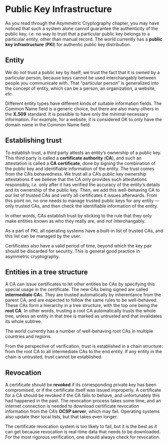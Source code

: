 # Public Key Infrastructure

As you read through the Asymmetric Cryptography chapter, you may have noticed that such a system alone cannot guarantee the authenticity of the public key, _i.e._ no way to trust that a particular public key belongs to a particular entity, other than manual record. The world currently has a **public key infrastructure** (**PKI**) for authentic public key distribution.

## Entity

We do not trust a public key by itself; we trust the fact that it is owned by a particular person, because keys cannot be used interchangably between people you communicate with. That “particular person” is generalized into the concept of entity, which can be a person, an organization, a website, _etc._

Different entity types have different kinds of suitable information fields. The Common Name field is a generic choice, but there are also many others in the **X.509** standard. It is possible to have only the minimal necessary information. For example, for a website, it is considered OK to only have the domain name in the Common Name field.

## Establishing trust

To establish trust, a third party attests an entity’s ownership of a public key. This third party is called a **certificate authority** (**CA**), and such an attestation is called a **CA certificate**, done by signing the combination of the public key and identifiable information of the entity. The trust comes from the CA’s behavedness. We trust all a CA’s public key ownership attestations if we believe that the CA only provides such attestations responsibly, _i.e._ only after it has verified the accuracy of the entity’s details and its ownership of the public key. Then, we add this well-behaving CA to our list of trusted CAs and verify all certificates it issues afterwards. From this point on, no one needs to manage trusted public keys for any entity — only trusted CAs, and then check the identifiable information of the entity.

In other words, CAs establish trust by sticking to the rule that they only make entities known as who they really are, and not interchangably.

As a part of PKI, all operating systems have a built-in list of trusted CAs, and this list can be managed by the user.

Certificates also have a valid period of time, beyond which the key pair should be discarded for security. This is general good practice in asymmetric cryptography.

## Entities in a tree structure

A CA can issue certificates to let other entities be CAs by specifying this special usage in the certificate. The new CAs being signed are called **intermediate CA**s. They are trusted automatically by inherentance from the parent CA, and are expected to follow the same rules to be well-behaved. These CAs form a hierarchy in a tree structure, with the top one being the **root CA**. In other words, trusting a root CA automatically trusts the whole tree, unless an entity in that tree is marked as untrusted and that invalidates its whole subtree.

The world currently has a number of well-behaving root CAs in multiple countries and regions.

From the perspective of verification, trust is established in a chain structure: from the root CA to all intermediate CAs to the end entity. If any entity in the chain is untrusted, trust cannot be established.

## Revocation

A certificate should be **revoked** if its corresponding private key has been compromised, or if the certificate itself was issued improperly. A certificate for a CA should be revoked if the CA fails to behave, and unfortunately this had happened in the past. The revocation process takes some time, and an internet connection is needed to download certificate revocation information from the CA’s **OCSP server**, which may fail. Operating systems also update their local lists, but that takes even longer.

The certificate revocation system is too likely to fail, but it is the best as it can get because revocation is real-time data that needs to be downloaded. For the most rigorous verification, one should always check for revocation.
